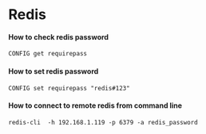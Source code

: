 # Redis

#### How to check redis password
```
CONFIG get requirepass
```

#### How to set redis password
```
CONFIG set requirepass "redis#123"
```

#### How to connect to remote redis from command line
```
redis-cli  -h 192.168.1.119 -p 6379 -a redis_password
```

